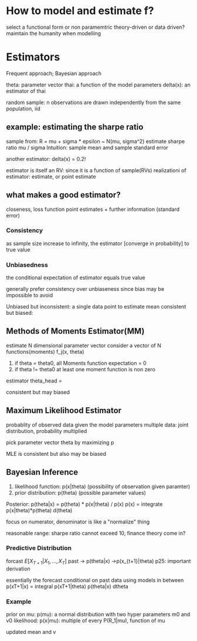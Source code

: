 # How to model and estimate f?
select a functional form or non paramemtric
theory-driven or data driven? maimtain the humanity when modelling

# Estimators
Frequent approach; Bayesian approach

theta: parameter vector
thai: a function of the model parameters
delta(x): an estimator of thai

random sample: n observations are drawn independently from the same population, iid

## example: estimating the sharpe ratio
sample from: R = mu + sigma * epsilon ~ N(mu, sigma^2)
estimate sharpe ratio mu / sigma
Intuition: sample mean amd sample standard error

another estimator: delta(x) = 0.2!

estimator is itself an RV: since it is a function of sample(RVs)
realizationi of estimator: estimate, or point estimate

## what makes a good estimator?
closeness, loss function
point estimates + further information (standard error)

### Consistency
as sample size increase to infinity, the estimator [converge in probability] to true value
### Unbiasedness
the conditional expectation of estimator equals true value

generally prefer consistency over unbiaseness since bias may be impossible to avoid

Unbiased but inconsistent: a single data point to estimate mean
consistent but biased: 

## Methods of Moments Estimator(MM)
estimate N dimensional parameter vector
consider a vector of N functions(moments) f_j(x, theta)

1. if theta = theta0, all Moments function expectation = 0 
2. if theta != theta0 at least one moment function is non zero

estimator theta_head = 

consistent but may biased
## Maximum Likelihood Estimator
probablity of observed data given the model parameters
multiple data: joint distribution, probability multiplied

pick parameter vector theta by maximizing p

MLE is consistent but also may be biased
## Bayesian Inference
1. likelihood function: p(x|theta) (possibility of observation given paramter)
2. prior distribution: p(theta) (possible parameter values)

Posterior: p(theta|x) = p(theta) * p(x|theta) / p(x)
p(x) = integrate p(x|theta)*p(theta) d(theta)

focus on numerator, denominator is like a "normalize" thing

reasonable range: sharpe ratio cannot exceed 10, finance theory come in?

### Predictive Distribution
forcast $E[X_{T+1}|X_1,...,X_T]$
past -> p(theta|x) ->p(x_{t+1}|theta)
p25: important derivation

essentially the forecast conditional on past data using models in between
p(xT+1|x) = integral p(xT+1|theta) p(theta|x) dtheta

### Example
prior on mu: p(mu): a normal distribution with two hyper parameters m0 and v0
likelihood: p(x|mu): multiple of every P(R_1|mu), function of mu

updated mean and v